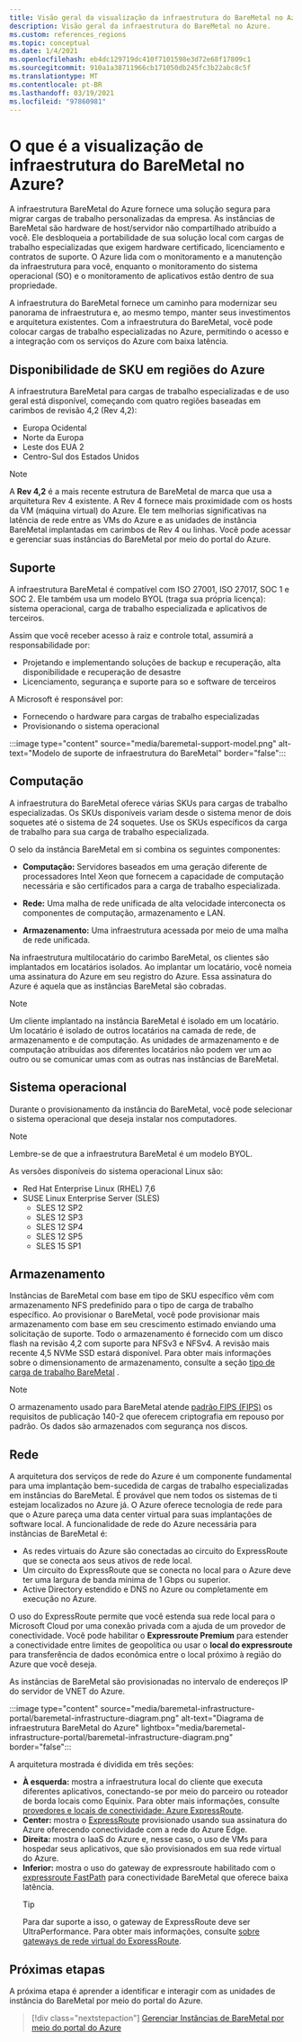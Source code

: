 ```yaml
---
title: Visão geral da visualização da infraestrutura do BareMetal no Azure
description: Visão geral da infraestrutura do BareMetal no Azure.
ms.custom: references_regions
ms.topic: conceptual
ms.date: 1/4/2021
ms.openlocfilehash: eb4dc129719dc410f7101598e3d72e68f17809c1
ms.sourcegitcommit: 910a1a38711966cb171050db245fc3b22abc8c5f
ms.translationtype: MT
ms.contentlocale: pt-BR
ms.lasthandoff: 03/19/2021
ms.locfileid: "97860981"
---
```

#  <a name="what-is-baremetal-infrastructure-preview-on-azure"></a>O que é a visualização de infraestrutura do BareMetal no Azure?

A infraestrutura BareMetal do Azure fornece uma solução segura para migrar cargas de trabalho personalizadas da empresa. As instâncias de BareMetal são hardware de host/servidor não compartilhado atribuído a você. Ele desbloqueia a portabilidade de sua solução local com cargas de trabalho especializadas que exigem hardware certificado, licenciamento e contratos de suporte. O Azure lida com o monitoramento e a manutenção da infraestrutura para você, enquanto o monitoramento do sistema operacional (SO) e o monitoramento de aplicativos estão dentro de sua propriedade.

A infraestrutura do BareMetal fornece um caminho para modernizar seu panorama de infraestrutura e, ao mesmo tempo, manter seus investimentos e arquitetura existentes. Com a infraestrutura do BareMetal, você pode colocar cargas de trabalho especializadas no Azure, permitindo o acesso e a integração com os serviços do Azure com baixa latência.

## <a name="sku-availability-in-azure-regions"></a>Disponibilidade de SKU em regiões do Azure
A infraestrutura BareMetal para cargas de trabalho especializadas e de uso geral está disponível, começando com quatro regiões baseadas em carimbos de revisão 4,2 (Rev 4,2):
- Europa Ocidental
- Norte da Europa
- Leste dos EUA 2
- Centro-Sul dos Estados Unidos

>[!NOTE]
>A **Rev 4,2** é a mais recente estrutura de BareMetal de marca que usa a arquitetura Rev 4 existente.  A Rev 4 fornece mais proximidade com os hosts da VM (máquina virtual) do Azure. Ele tem melhorias significativas na latência de rede entre as VMs do Azure e as unidades de instância BareMetal implantadas em carimbos de Rev 4 ou linhas.  Você pode acessar e gerenciar suas instâncias do BareMetal por meio do portal do Azure. 

## <a name="support"></a>Suporte
A infraestrutura BareMetal é compatível com ISO 27001, ISO 27017, SOC 1 e SOC 2.  Ele também usa um modelo BYOL (traga sua própria licença): sistema operacional, carga de trabalho especializada e aplicativos de terceiros.  

Assim que você receber acesso à raiz e controle total, assumirá a responsabilidade por:
- Projetando e implementando soluções de backup e recuperação, alta disponibilidade e recuperação de desastre
- Licenciamento, segurança e suporte para so e software de terceiros

A Microsoft é responsável por:
- Fornecendo o hardware para cargas de trabalho especializadas 
- Provisionando o sistema operacional

:::image type="content" source="media/baremetal-support-model.png" alt-text="Modelo de suporte de infraestrutura do BareMetal" border="false":::

## <a name="compute"></a>Computação
A infraestrutura do BareMetal oferece várias SKUs para cargas de trabalho especializadas. Os SKUs disponíveis variam desde o sistema menor de dois soquetes até o sistema de 24 soquetes. Use os SKUs específicos da carga de trabalho para sua carga de trabalho especializada.

O selo da instância BareMetal em si combina os seguintes componentes:

- **Computação:** Servidores baseados em uma geração diferente de processadores Intel Xeon que fornecem a capacidade de computação necessária e são certificados para a carga de trabalho especializada.

- **Rede:** Uma malha de rede unificada de alta velocidade interconecta os componentes de computação, armazenamento e LAN.

- **Armazenamento:** Uma infraestrutura acessada por meio de uma malha de rede unificada.

Na infraestrutura multilocatário do carimbo BareMetal, os clientes são implantados em locatários isolados. Ao implantar um locatário, você nomeia uma assinatura do Azure em seu registro do Azure. Essa assinatura do Azure é aquela que as instâncias BareMetal são cobradas.

>[!NOTE]
>Um cliente implantado na instância BareMetal é isolado em um locatário. Um locatário é isolado de outros locatários na camada de rede, de armazenamento e de computação. As unidades de armazenamento e de computação atribuídas aos diferentes locatários não podem ver um ao outro ou se comunicar umas com as outras nas instâncias de BareMetal.

## <a name="os"></a>Sistema operacional
Durante o provisionamento da instância do BareMetal, você pode selecionar o sistema operacional que deseja instalar nos computadores. 

>[!NOTE]
>Lembre-se de que a infraestrutura BareMetal é um modelo BYOL.

As versões disponíveis do sistema operacional Linux são:
- Red Hat Enterprise Linux (RHEL) 7,6
- SUSE Linux Enterprise Server (SLES)
   - SLES 12 SP2
   - SLES 12 SP3
   - SLES 12 SP4
   - SLES 12 SP5
   - SLES 15 SP1

## <a name="storage"></a>Armazenamento
Instâncias de BareMetal com base em tipo de SKU específico vêm com armazenamento NFS predefinido para o tipo de carga de trabalho específico. Ao provisionar o BareMetal, você pode provisionar mais armazenamento com base em seu crescimento estimado enviando uma solicitação de suporte. Todo o armazenamento é fornecido com um disco flash na revisão 4,2 com suporte para NFSv3 e NFSv4. A revisão mais recente 4,5 NVMe SSD estará disponível. Para obter mais informações sobre o dimensionamento de armazenamento, consulte a seção [tipo de carga de trabalho BareMetal](../../../virtual-machines/workloads/sap/get-started.md) .

>[!NOTE]
>O armazenamento usado para BareMetal atende [padrão FIPS (FIPS)](/microsoft-365/compliance/offering-fips-140-2) os requisitos de publicação 140-2 que oferecem criptografia em repouso por padrão. Os dados são armazenados com segurança nos discos.

## <a name="networking"></a>Rede
A arquitetura dos serviços de rede do Azure é um componente fundamental para uma implantação bem-sucedida de cargas de trabalho especializadas em instâncias do BareMetal. É provável que nem todos os sistemas de ti estejam localizados no Azure já. O Azure oferece tecnologia de rede para que o Azure pareça uma data center virtual para suas implantações de software local. A funcionalidade de rede do Azure necessária para instâncias de BareMetal é:

- As redes virtuais do Azure são conectadas ao circuito do ExpressRoute que se conecta aos seus ativos de rede local.
- Um circuito do ExpressRoute que se conecta no local para o Azure deve ter uma largura de banda mínima de 1 Gbps ou superior.
- Active Directory estendido e DNS no Azure ou completamente em execução no Azure.

O uso do ExpressRoute permite que você estenda sua rede local para o Microsoft Cloud por uma conexão privada com a ajuda de um provedor de conectividade. Você pode habilitar o **Expressroute Premium** para estender a conectividade entre limites de geopolítica ou usar o **local do expressroute** para transferência de dados econômica entre o local próximo à região do Azure que você deseja.

As instâncias de BareMetal são provisionadas no intervalo de endereços IP do servidor de VNET do Azure.

:::image type="content" source="media/baremetal-infrastructure-portal/baremetal-infrastructure-diagram.png" alt-text="Diagrama de infraestrutura BareMetal do Azure" lightbox="media/baremetal-infrastructure-portal/baremetal-infrastructure-diagram.png" border="false":::

A arquitetura mostrada é dividida em três seções:
- **À esquerda:** mostra a infraestrutura local do cliente que executa diferentes aplicativos, conectando-se por meio do parceiro ou roteador de borda locais como Equinix. Para obter mais informações, consulte [provedores e locais de conectividade: Azure ExpressRoute](../../../expressroute/expressroute-locations.md).
- **Center:** mostra o [ExpressRoute](../../../expressroute/expressroute-introduction.md) provisionado usando sua assinatura do Azure oferecendo conectividade com a rede do Azure Edge.
- **Direita:** mostra o IaaS do Azure e, nesse caso, o uso de VMs para hospedar seus aplicativos, que são provisionados em sua rede virtual do Azure.
- **Inferior:** mostra o uso do gateway de expressroute habilitado com o [expressroute FastPath](../../../expressroute/about-fastpath.md) para conectividade BareMetal que oferece baixa latência.   
   >[!TIP]
   >Para dar suporte a isso, o gateway de ExpressRoute deve ser UltraPerformance.  Para obter mais informações, consulte [sobre gateways de rede virtual do ExpressRoute](../../../expressroute/expressroute-about-virtual-network-gateways.md).

## <a name="next-steps"></a>Próximas etapas

A próxima etapa é aprender a identificar e interagir com as unidades de instância do BareMetal por meio do portal do Azure.

> [!div class="nextstepaction"]
> [Gerenciar Instâncias de BareMetal por meio do portal do Azure](baremetal-infrastructure-portal.md)
